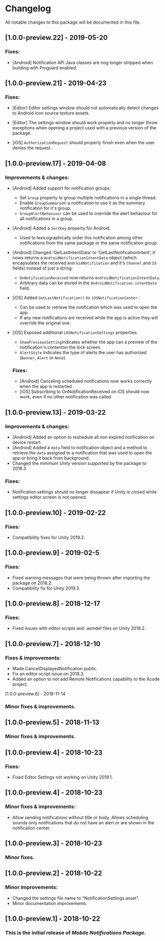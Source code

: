 # Changelog

All notable changes to this package will be documented in this file.



## [1.0.0-preview.22] - 2019-05-20

### Fixes:

- [Android] Notification API Java classes are nog longer stripped when building with Proguard enabled.

## [1.0.0-preview.21] - 2019-04-23

### Fixes:

- [Editor] Editor settings window should not automatically detect changes to Android icon source texture assets.

- [Editor] The settings window should work properly  and no longer throw exceptions when opening a project used with a previous version of the package. 

- [iOS] `AuthorizationRequest` should properly finish even when the user denies the request.


## [1.0.0-preview.17] - 2019-04-08

### Improvements & changes:

- [Android] Added support for notification groups:

  - Set `Group` property to group multiple notifications in a single thread.
  - Enable `GroupSummary`on a notification to use it as the summary notification for it's group.
  - `GroupAlertBehaviour`  can be used to override the alert behaviour for all notifications in a group. 

- [Android] Added a `SortKey` property for Android.

  - Used to lexicographically order this notification among other notifications from the same package or the same notification group.

- [Android] Changed ‘GetLastIntentData’ to ‘GetLastNotificationIntent’, it nows returns a `AndroidNotificationIntentData` object (which encapsulates the received `AndroidNotification` and it's `Channel` and `Id` fields) instead of just a string:

  - `OnNotificationReceived` now returns `AndroidNotificationIntentData`.
  - Arbitrary data can be stored in the `AndroidNotification.intentData` field.

- [iOS] Added `GetLastNotification()` to `iOSNotificationCenter` :

  - Can be used to retrieve the notification which was used to open the app.
  - If any new notifications are received while the app is active they will override the original one.

- [iOS] Exposed additional `iOSNotificationSettings` properties:

  - `ShowPreviewsSetting`indicates whether the app can a preview of the notification's contenton the lock screen.
  - `AlertStyle` indicates the type of alerts the user has authorized (`Banner`, `Alert` or `None`). 

  ### Fixes:

  - [Android] Canceling scheduled notifications now works correctly when the app is restarted.
  - [iOS] Subscribing to OnNotificationReceived on iOS should now work, even if no other notification was called 

## [1.0.0-preview.13] - 2019-03-22

### Improvements & changes:

- [Android] Added an option to reshedule all non expired notification on device restart.
- [Android] Added a `data` field to notification object and a method to retrieve the `data` assigned to a notification that was used to open the app or bring it back from background.
- Changed the minimum Unity version supported by the package to 2018.3.

### Fixes:

- Notification settings should no longer dissapear if Unity is closed while settings editor screen is not opened.

## [1.0.0-preview.10] - 2019-02-22

### Fixes:

- Compatibility fixes for Unity 2019.2.

## [1.0.0-preview.9] - 2019-02-5

### Fixes:

- Fixed warning messages that were being thrown after importing the package on 2018.2.
- Compatibility fix for Unity 2019.3.

## [1.0.0-preview.8] - 2018-12-17

### Fixes:

- Fixed issues with editor scripts and .asmdef files on Unity 2018.2.

## [1.0.0-preview.7] - 2018-12-10

### Fixes & improvements:

- Made CancelDisplayedNotification public.
- Fix an editor script issue on 2018.3.
- Added an option to not add Remote Notifications capability to the Xcode project. 

[1.0.0-preview.6] - 2018-11-14

### Minor fixes & improvements.

## [1.0.0-preview.5] - 2018-11-13

### Minor fixes & improvements.

## [1.0.0-preview.4] - 2018-10-23

### Fixes:

- Fixed Editor Settings not working on Unity 2019.1.

## [1.0.0-preview.4] - 2018-10-23

### Minor fixes & improvements:

- Allow sending notifications without title or body. Allows scheduling sounds only notifications that do not have an alert or are shown in the notification center.

## [1.0.0-preview.3] - 2018-10-23

### Minor fixes.

## [1.0.0-preview.2] - 2018-10-22

### Minor improvements:

- Changed the settings file name to "NotificationSettings.asset".
- Minor documentation improvements.

## [1.0.0-preview.1] - 2018-10-22

### This is the initial release of *Mobile Notifications  Package*.